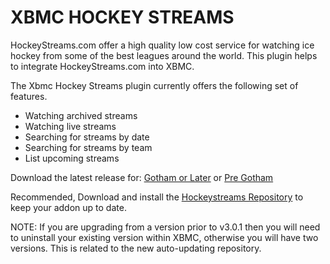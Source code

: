XBMC HOCKEY STREAMS
===================

HockeyStreams.com offer a high quality low cost service for watching ice hockey from some of the best leagues around the world. This plugin helps to integrate HockeyStreams.com into XBMC.

The Xbmc Hockey Streams plugin currently offers the following set of features.

* Watching archived streams
* Watching live streams
* Searching for streams by date
* Searching for streams by team
* List upcoming streams

Download the latest release for: [Gotham or Later](https://github.com/actionbronson/xbmc-hockey-streams/raw/master-repo/downloads/plugin.video.xbmc-hockey-streams-gotham-3.1.2.zip "Gotham or Later") or [Pre Gotham](https://github.com/actionbronson/xbmc-hockey-streams/raw/master-repo/downloads/plugin.video.xbmc-hockey-streams-frodo-3.1.2.zip "Pre Gotham")

Recommended, Download and install the [Hockeystreams Repository](https://github.com/actionbronson/xbmc-hockey-streams/raw/master-repo/downloads/repository.xbmc-hockey-streams-0.0.1.zip) to keep your addon up to date.

NOTE:  If you are upgrading from a version prior to v3.0.1 then you will need to uninstall your existing version within XBMC, otherwise you will have two versions.  This is related to the new auto-updating repository.
